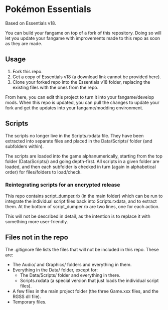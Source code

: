 # Pokémon Essentials

Based on Essentials v18.

You can build your fangame on top of a fork of this repository. Doing so will let you update your fangame with improvements made to this repo as soon as they are made.

## Usage

1. Fork this repo.
2. Get a copy of Essentials v18 (a download link cannot be provided here).
3. Clone your forked repo into the Essentials v18 folder, replacing the existing files with the ones from the repo.

From here, you can edit this project to turn it into your fangame/develop mods. When this repo is updated, you can pull the changes to update your fork and get the updates into your fangame/modding environment.

## Scripts

The scripts no longer live in the Scripts.rxdata file. They have been extracted into separate files and placed in the Data/Scripts/ folder (and subfolders within).

The scripts are loaded into the game alphanumerically, starting from the top folder (Data/Scripts/) and going depth-first. All scripts in a given folder are loaded, and then each subfolder is checked in turn (again in alphabetical order) for files/folders to load/check.

### Reintegrating scripts for an encrypted release

This repo contains script_dumper.rb (in the main folder) which can be run to integrate the individual script files back into Scripts.rxdata, and to extract them. At the bottom of script_dumper.rb are two lines, one for each action.

This will not be described in detail, as the intention is to replace it with something more user-friendly.

## Files not in the repo

The .gitignore file lists the files that will not be included in this repo. These are:

* The Audio/ and Graphics/ folders and everything in them.
* Everything in the Data/ folder, except for:
  * The Data/Scripts/ folder and everything in there.
  * Scripts.rxdata (a special version that just loads the individual script files).
* A few files in the main project folder (the three Game.xxx files, and the RGSS dll file).
* Temporary files.
